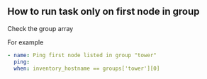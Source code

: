 ## How to run task only on first node in group

Check the group array

For example
```yaml
- name: Ping first node listed in group "tower"
  ping:
  when: inventory_hostname == groups['tower'][0]
```
